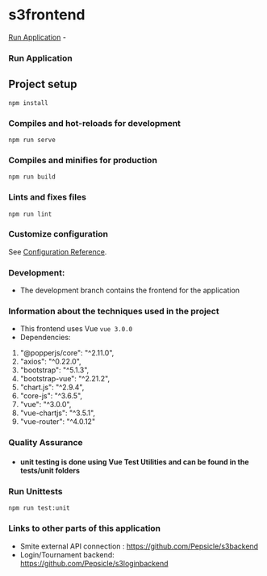 # s3frontend

[Run Application](#Run-Application) -

### Run Application

## Project setup
```
npm install
```

### Compiles and hot-reloads for development
```
npm run serve
```

### Compiles and minifies for production
```
npm run build
```

### Lints and fixes files
```
npm run lint
```

### Customize configuration
See [Configuration Reference](https://cli.vuejs.org/config/).

### Development:

- The development branch contains the frontend for the application

### Information about the techniques used in the project

- This frontend uses Vue `vue 3.0.0`
- Dependencies:
1. "@popperjs/core": "^2.11.0",
2. "axios": "^0.22.0",
3. "bootstrap": "^5.1.3",
4. "bootstrap-vue": "^2.21.2",
5. "chart.js": "^2.9.4",
6. "core-js": "^3.6.5",
7. "vue": "^3.0.0",
8. "vue-chartjs": "^3.5.1",
9. "vue-router": "^4.0.12"

### Quality Assurance

- #### unit testing is done using Vue Test Utilities and can be found in the tests/unit folders

### Run Unittests
```
npm run test:unit
```

### Links to other parts of this application
- Smite external API connection : https://github.com/Pepsicle/s3backend
- Login/Tournament backend: https://github.com/Pepsicle/s3loginbackend
